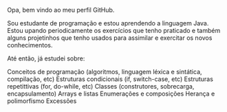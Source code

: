 Opa, bem vindo ao meu perfil GitHub.

Sou estudante de programação e estou aprendendo a linguagem Java.
Estou upando periodicamente os exercícios que tenho praticado e também alguns projetinhos que tenho usados para assimilar e exercitar os novos conhecimentos.

Até então, já estudei sobre:

Conceitos de programação (algoritmos, linguagem léxica e sintática, compilação, etc)
Estruturas condicionais (if, switch-case, etc)
Estruturas repetittivas (for, do-while, etc)
Classes (construtores, sobrecarga, encapsulamento)
Arrays e listas
Enumerações e composições
Herança e polimorfismo
Excessões
